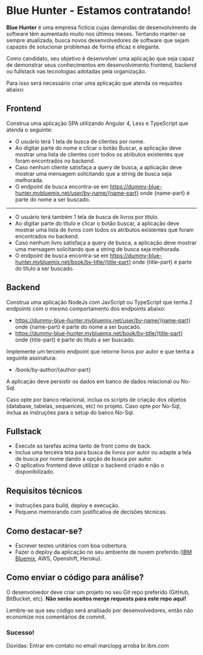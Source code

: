 # Blue Hunter - Estamos contratando!


**Blue Hunter** é uma empresa fictícia cujas demandas de desenvolvimento de software têm aumentado muito nos últimos meses. Tentando manter-se sempre atualizada, busca novos desenvolvedores de software que sejam capazes de solucionar problemas de forma eficaz e elegante.

Como candidato, seu objetivo é desenvolver uma aplicação que seja capaz de demonstrar seus conhecimentos em desenvolvimento frontend, backend ou fullstack nas tecnologias adotadas pela organização.

Para isso será necessário criar uma aplicação que atenda os requsitos abaixo:

## Frontend

Construa uma aplicação SPA utilizando Angular 4, Less e TypeScript que atenda o seguinte:

- O usuário terá 1 tela de busca de clientes por nome.
- Ao digitar parte do nome e clicar o botão Buscar, a aplicação deve mostrar uma lista de clientes com todos os atributos existentes que foram encontrados no backend.
- Caso nenhum cliente satisfaça a query de busca, a aplicação deve mostrar uma mensagem solicitando que a string de busca seja melhorada.
- O endpoint de busca encontra-se em https://dummy-blue-hunter.mybluemix.net/user/by-name/{name-part} onde {name-part} é parte do nome a ser buscado.

***

- O usuário terá também 1 tela de busca de livros por título.
- Ao digitar parte do título e clicar o botão buscar, a aplicação deve mostrar uma lista de livros com todos os atributos existentes que foram encontrados no backend.
- Caso nenhum livro satisfaça a query de busca, a aplicação deve mostrar uma mensagem solicitando que a string de busca seja melhorada.
- O endpoint de busca encontra-se em https://dummy-blue-hunter.mybluemix.net/book/by-title/{title-part} onde {title-part} é parte do título a ser buscado.

## Backend

Construa uma aplicação NodeJs com JavScript ou TypeScript que tenha 2 endpoints com o mesmo comportamento dos endpoints abaixo:

- https://dummy-blue-hunter.mybluemix.net/user/by-name/{name-part} onde {name-part} é parte do nome a ser buscado. 
- https://dummy-blue-hunter.mybluemix.net/book/by-title/{title-part} onde {title-part} é parte do título a ser buscado.

Implemente um terceiro endpoint que retorne livros por autor e que tenha a seguinte assinatura:

- /book/by-author/{author-part}

A aplicação deve persistir os dados em banco de dados relacional ou No-Sql.

Caso opte por banco relacional, inclua os scripts de criação dos objetos (database, tabelas, sequences, etc) no projeto. Caso opte por No-Sql, inclua as instruções para o setup do banco No-Sql.

## Fullstack
- Execute as tarefas acima tanto de front como de back. 
- Inclua uma terceira tela para busca de livros por autor ou adapte a tela de busca por nome dando a opção de busca por autor.
- O aplicativo frontend deve utilizar o backend criado e não o disponibilizado.

## Requisitos técnicos
- Instruções para build, deploy e execução.
- Pequeno memorando com justificativa de decisões técnicas.

## Como destacar-se?
- Escrever testes unitários com boa cobertura.
- Fazer o deploy da aplicação no seu ambiente de nuvem preferido ([IBM Bluemix](https://console.ng.bluemix.net/), AWS, Openshift, Heroku).

## Como enviar o código para análise?
O desenvolvedor deve criar um projeto no seu Git repo preferido (GitHub, BitBucket, etc). **Não serão aceitos merge requests para este repo aqui!** 

Lembre-se que seu código será analisado por desenvolvedores, então não economize nos comentários de commit.

### Sucesso!
Dúvidas: Entrar em contato no email marciopg arroba br.ibm.com

